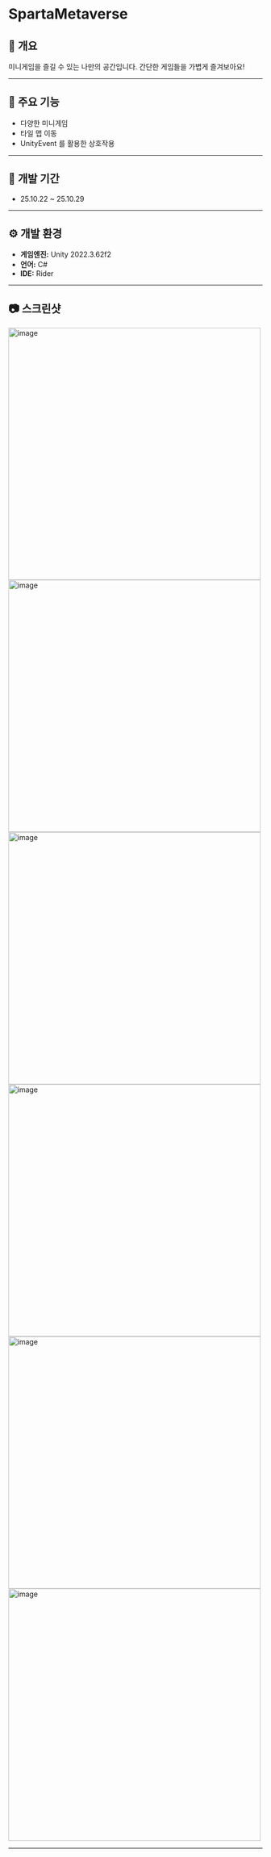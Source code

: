 # SpartaMetaverse

## 📖 개요
미니게임을 즐길 수 있는 나만의 공간입니다.
간단한 게임들을 가볍게 즐겨보아요!

---

## 🧩 주요 기능
- 다양한 미니게임
- 타일 맵 이동
- UnityEvent 를 활용한 상호작용

---

## 📅 개발 기간
- 25.10.22 ~ 25.10.29

---

## ⚙️ 개발 환경
- **게임엔진:** Unity 2022.3.62f2
- **언어:** C#  
- **IDE:** Rider

---

## 📷 스크린샷
<img width="500"  alt="image" src="https://github.com/user-attachments/assets/1773b515-7e8c-4e5a-aeb8-89d871006733" />
<img width="500"  alt="image" src="https://github.com/user-attachments/assets/40f3d6da-1ba2-4cd6-8089-2be131afbc38" />
<img width="500"  alt="image" src="https://github.com/user-attachments/assets/2167860c-3fda-427d-a0b3-17c94751f706" />
<img width="500" alt="image" src="https://github.com/user-attachments/assets/b3bf44ac-011a-4705-a688-f711f8472b90" />
<img width="500"  alt="image" src="https://github.com/user-attachments/assets/4b917ee2-435e-4487-959f-057bba78ad15" />
<img width="500"  alt="image" src="https://github.com/user-attachments/assets/3c72ce05-1dfb-4b94-a397-80b8945e3759" />


---

